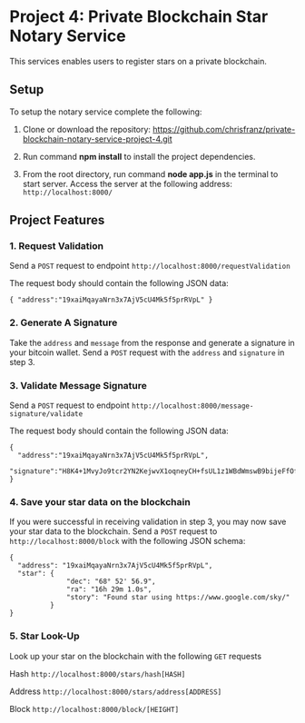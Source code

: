 # Project 4: Private Blockchain Star Notary Service

This services enables users to register stars on a private blockchain.

## Setup

To setup the notary service complete the following:
1. Clone or download the repository: https://github.com/chrisfranz/private-blockchain-notary-service-project-4.git
2. Run command __npm install__ to install the project dependencies.

4. From the root directory, run command __node app.js__ in the terminal to start server. Access the server at the following address:
`http://localhost:8000/`

## Project Features

### 1. Request Validation
  Send a `POST` request to endpoint `http://localhost:8000/requestValidation`

  The request body should contain the following JSON data:
  ````
  { "address":"19xaiMqayaNrn3x7AjV5cU4Mk5f5prRVpL" }
  `````

### 2. Generate A Signature
  Take the `address` and `message` from the response and generate a signature in your bitcoin wallet. Send a `POST` request with the `address` and `signature` in step 3.

### 3. Validate Message Signature
  Send a `POST` request to endpoint `http://localhost:8000/message-signature/validate`

  The request body should contain the following JSON data:
  ````
  {
    "address":"19xaiMqayaNrn3x7AjV5cU4Mk5f5prRVpL",
    "signature":"H8K4+1MvyJo9tcr2YN2KejwvX1oqneyCH+fsUL1z1WBdWmswB9bijeFfOfMqK68kQ5RO6ZxhomoXQG3fkLaBl+Q="
  }
  `````

### 4. Save your star data on the blockchain
  If you were successful in receiving validation in step 3, you may now save your star data to the blockchain. Send a `POST` request to `http://localhost:8000/block` with the following JSON schema: 

  ````
  {
    "address": "19xaiMqayaNrn3x7AjV5cU4Mk5f5prRVpL",
    "star": {
                "dec": "68° 52' 56.9",
                "ra": "16h 29m 1.0s",
                "story": "Found star using https://www.google.com/sky/"
            }
}
  ````

### 5. Star Look-Up

Look up your star on the blockchain with the following `GET` requests

Hash `http://localhost:8000/stars/hash[HASH]`

Address `http://localhost:8000/stars/address[ADDRESS]`

Block `http://localhost:8000/block/[HEIGHT]`
